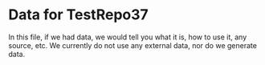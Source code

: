 # Data for TestRepo37
In this file, if we had data, we would tell you what it is, how to use it, any source, etc. We currently do not use any external data, nor do we generate data. 
